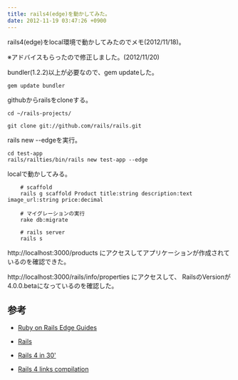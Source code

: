 ```yaml
---
title: rails4(edge)を動かしてみた。
date: 2012-11-19 03:47:26 +0900
---
```


rails4(edge)をlocal環境で動かしてみたのでメモ(2012/11/18)。

※アドバイスもらったので修正しました。(2012/11/20)

bundler(1.2.2)以上が必要なので、gem updateした。  

    gem update bundler
  
githubからrailsをcloneする。  
  
    cd ~/rails-projects/

    git clone git://github.com/rails/rails.git

rails new --edgeを実行。

    cd test-app
    rails/railties/bin/rails new test-app --edge
 
localで動かしてみる。

        # scaffold
        rails g scaffold Product title:string description:text image_url:string price:decimal

        # マイグレーションの実行
        rake db:migrate

        # rails server
        rails s

http://localhost:3000/products にアクセスしてアプリケーションが作成されているのを確認できた。

http://localhost:3000/rails/info/properties にアクセスして、
RailsのVersionが4.0.0.betaになっているのを確認した。


## 参考
- [Ruby on Rails Edge Guides](http://edgeguides.rubyonrails.org/)

- [Rails](https://github.com/rails/rails)

- [Rails 4 in 30'](https://speakerdeck.com/spastorino/rails-4-in-30)

- [Rails 4 links compilation](http://blog.wyeworks.com/2012/11/13/rails-4-compilation-links/)